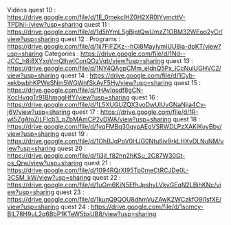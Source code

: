 Vidéos
quest 10 : https://drive.google.com/file/d/1E_0mekclHZ0H2XR0IYvmcttV-TPDhil-/view?usp=sharing
quest 11 : https://drive.google.com/file/d/1d5hYmLSgBiptQwUmzZ1OBM32WEoo2yCr/view?usp=sharing
quest 12 : Programs : https://drive.google.com/file/d/1ij7FlFZKz--hOi8MayIymIUU8ia-dpKT/view?usp=sharing
           Categories : https://drive.google.com/file/d/1Nd--JCC_h8i8XYxoVmQIhwIConQOzVqb/view?usp=sharing
quest 13 : https://drive.google.com/file/d/1NY4QAgpCMm_eldnQ5Px_iCcNulUGHVC2/view?usp=sharing
quest 14 : https://drive.google.com/file/d/1Cyb-xekbwbhKPWeSNm5WGWnfSkAyF5Hy/view?usp=sharing
quest 15 : https://drive.google.com/file/d/1HAvIosdf8gCN-KccHvqgTr91BhmggHfY/view?usp=sharing
quest 16 : https://drive.google.com/file/d/1L5XUGUZQX3voDwUlUvGNaNjia4Cv-j6V/view?usp=sharing
quest 17 : https://drive.google.com/file/d/1R-wl5ZgAtoZiLFIcb3_pZbMAmCP2yDWA/view?usp=sharing
quest 18 : https://drive.google.com/file/d/1yqFMBq30qypAEgVSRWDLPzXAKiKuyBby/view?usp=sharing
quest 19 : https://drive.google.com/file/d/1OhBJqPoV0HJG0Ntu8iv9rkLHXvDLNuNM/view?usp=sharing
quest 20 : https://drive.google.com/file/d/1j3jI_f82hn2hKSu_2C87W30Gt-os_Qrw/view?usp=sharing
quest 21 : https://drive.google.com/file/d/1094RQrXI95Tp0meCtRCJDe0L-3CSM_kW/view?usp=sharing
quest 22 : https://drive.google.com/file/d/1uGm6KiN5EfhJpshyLVkvGEqN2LBihKNc/view?usp=sharing
quest 23 : https://drive.google.com/file/d/1kunQ9QOU8dhmVuZAwKZWCzkfO9l1sfXE/view?usp=sharing
quest 24 : https://drive.google.com/file/d/1somcy-BlL78H9uL2q6BbP1KTeW5bxUB8/view?usp=sharing